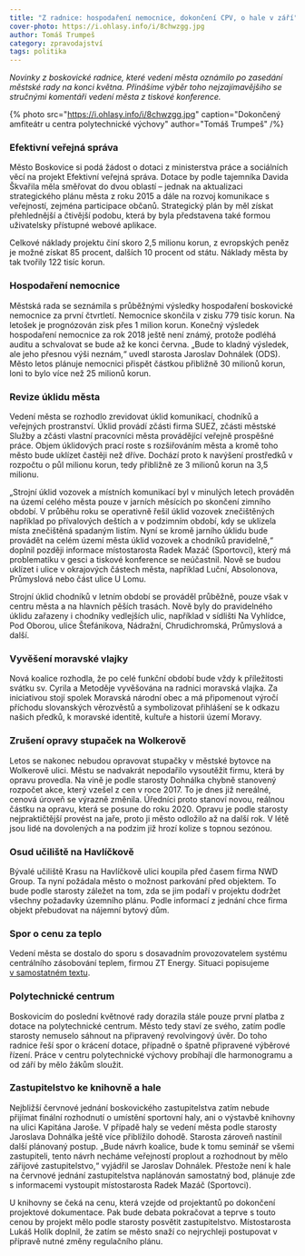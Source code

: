 ```yaml
---
title: "Z radnice: hospodaření nemocnice, dokončení CPV, o hale v září"
cover-photo: https://i.ohlasy.info/i/8chwzgg.jpg
author: Tomáš Trumpeš
category: zpravodajství
tags: politika
---
```


*Novinky z boskovické radnice, které vedení města oznámilo po zasedání městské rady na konci května. Přinášíme výběr toho nejzajímavějšího se stručnými komentáři vedení města z tiskové konference.*

{% photo src="https://i.ohlasy.info/i/8chwzgg.jpg" caption="Dokončený amfiteátr u centra polytechnické výchovy" author="Tomáš Trumpeš" /%}

### Efektivní veřejná správa

Město Boskovice si podá žádost o dotaci z ministerstva práce a sociálních věcí na projekt Efektivní veřejná správa. Dotace by podle tajemníka Davida Škvařila měla směřovat do dvou oblastí – jednak na aktualizaci strategického plánu města z roku 2015 a dále na rozvoj komunikace s veřejností, zejména participace občanů. Strategický plán by měl získat přehlednější a čtivější podobu, která by byla představena také formou uživatelsky přístupné webové aplikace.

Celkové náklady projektu činí skoro 2,5 milionu korun, z evropských peněz je možné získat 85 procent, dalších 10 procent od státu. Náklady města by tak tvořily 122 tisíc korun.

### Hospodaření nemocnice

Městská rada se seznámila s průběžnými výsledky hospodaření boskovické nemocnice za první čtvrtletí. Nemocnice skončila v zisku 779 tisíc korun. Na letošek je prognózován zisk přes 1 milion korun. Konečný výsledek hospodaření nemocnice za rok 2018 ještě není známý, protože podléhá auditu a schvalovat se bude až ke konci června. „Bude to kladný výsledek, ale jeho přesnou výši neznám,“ uvedl starosta Jaroslav Dohnálek (ODS). Město letos plánuje nemocnici přispět částkou přibližně 30 milionů korun, loni to bylo více než 25 milionů korun.

### Revize úklidu města

Vedení města se rozhodlo zrevidovat úklid komunikací, chodníků a veřejných prostranství. Úklid provádí zčásti firma SUEZ, zčásti městské Služby a zčásti vlastní pracovníci města provádějící veřejně prospěšné práce. Objem úklidových prací roste s rozšiřováním města a kromě toho město bude uklízet častěji než dříve. Dochází proto k navýšení prostředků v rozpočtu o půl milionu korun, tedy přibližně ze 3 milionů korun na 3,5 milionu.

„Strojní úklid vozovek a místních komunikací byl v minulých letech prováděn na území celého města pouze v jarních měsících po skončení zimního období. V průběhu roku se operativně řešil úklid vozovek znečištěných například po přívalových deštích a v podzimním období, kdy se uklízela místa znečištěná spadaným listím. Nyní se kromě jarního úklidu bude provádět na celém území města úklid vozovek a chodníků pravidelně,“ doplnil později informace místostarosta Radek Mazáč (Sportovci), který má problematiku v gesci a tiskové konference se neúčastnil. Nově se budou uklízet i ulice v okrajových částech města, například Luční, Absolonova, Průmyslová nebo část ulice U Lomu. 

Strojní úklid chodníků v letním období se prováděl průběžně, pouze však v centru města a na hlavních pěších trasách. Nově byly do pravidelného úklidu zařazeny i chodníky vedlejších ulic, například v sídlišti Na Vyhlídce, Pod Oborou, ulice Štefánikova, Nádražní, Chrudichromská, Průmyslová a další.

### Vyvěšení moravské vlajky

Nová koalice rozhodla, že po celé funkční období bude vždy k příležitosti svátku sv. Cyrila a Metoděje vyvěšována na radnici moravská vlajka. Za iniciativou stojí spolek Moravská národní obec a má připomenout výročí příchodu slovanských věrozvěstů a symbolizovat přihlášení se k odkazu našich předků, k moravské identitě, kultuře a historii území Moravy.

### Zrušení opravy stupaček na Wolkerově

Letos se nakonec nebudou opravovat stupačky v městské bytovce na Wolkerově ulici. Městu se nadvakrát nepodařilo vysoutěžit firmu, která by opravu provedla. Na vině je podle starosty Dohnálka chybně stanovený rozpočet akce, který vzešel z cen v roce 2017. To je dnes již nereálné, cenová úroveň se výrazně změnila. Úředníci proto stanoví novou, reálnou částku na opravu, která se posune do roku 2020. Opravu je podle starosty nejpraktičtější provést na jaře, proto ji město odložilo až na další rok. V létě jsou lidé na dovolených a na podzim již hrozí kolize s topnou sezónou.

### Osud učiliště na Havlíčkově

Bývalé učiliště Krasu na Havlíčkově ulici koupila před časem firma NWD Group. Ta nyní požádala město o možnost parkování před objektem. To bude podle starosty záležet na tom, zda se jim podaří v projektu dodržet všechny požadavky územního plánu. Podle informací z jednání chce firma objekt přebudovat na nájemní bytový dům.

### Spor o cenu za teplo

Vedení města se dostalo do sporu s dosavadním provozovatelem systému centrálního zásobování teplem, firmou ZT Energy. Situaci popisujeme [v samostatném textu](https://ohlasy.info/clanky/2019/06/czt-spor.html).

### Polytechnické centrum

Boskovicím do poslední květnové rady dorazila stále pouze první platba z dotace na polytechnické centrum. Město tedy staví ze svého, zatím podle starosty nemuselo sáhnout na připravený revolvingový úvěr. Do toho radnice řeší spor o krácení dotace, případně o špatně připravené výběrové řízení. Práce v centru polytechnické výchovy probíhají dle harmonogramu a od září by mělo žákům sloužit.

### Zastupitelstvo ke knihovně a hale

Nejbližší červnové jednání boskovického zastupitelstva zatím nebude přijímat finální rozhodnutí o umístění sportovní haly, ani o výstavbě knihovny na ulici Kapitána Jaroše. V případě haly se vedení města podle starosty Jaroslava Dohnálka ještě více přiblížilo dohodě. Starosta zároveň nastínil další plánovaný postup. „Bude návrh koalice, bude k tomu seminář se všemi zastupiteli, tento návrh necháme veřejností proplout a rozhodnout by mělo zářijové zastupitelstvo,“ vyjádřil se Jaroslav Dohnálek. Přestože není k hale na červnové jednání zastupitelstva naplánován samostatný bod, plánuje zde s informacemi vystoupit místostarosta Radek Mazáč (Sportovci).

U knihovny se čeká na cenu, která vzejde od projektantů po dokončení projektové dokumentace. Pak bude debata pokračovat a teprve s touto cenou by projekt mělo podle starosty posvětit zastupitelstvo. Místostarosta Lukáš Holík doplnil, že zatím se město snaží co nejrychleji postupovat v přípravě nutné změny regulačního plánu.

